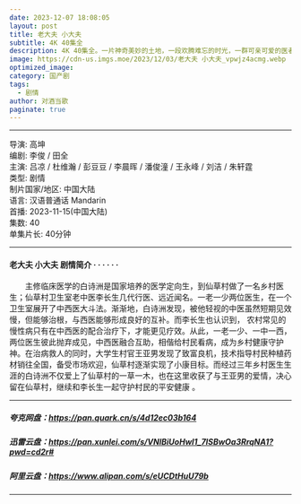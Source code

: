 ```yaml
---
date: 2023-12-07 18:08:05
layout: post
title: 老大夫 小大夫
subtitle: 4K 40集全
description: 4K 40集全。一片神奇美妙的土地，一段欢腾难忘的时光，一群可亲可爱的医者，一程百感交集的成长。该剧以诙谐欢乐的风格，展现中国援外医疗队员演绎医者仁心的非凡历程;也还原一幅异国他乡中国同胞历酸甜苦辣、解生活真经的烟火画卷.....
image: https://cdn-us.imgs.moe/2023/12/03/老大夫 小大夫_vpwjz4acmg.webp
optimized_image: 
category: 国产剧
tags:
  - 剧情
author: 对酒当歌
paginate: true
---
```


---

导演: 高坤  
编剧: 李俊 / 田全  
主演: 吕凉 / 杜维瀚 / 彭豆豆 / 李晨晖 / 潘俊潼 / 王永峰 / 刘洁 / 朱轩霆  
类型: 剧情  
制片国家/地区: 中国大陆  
语言: 汉语普通话 Mandarin  
首播: 2023-11-15(中国大陆)  
集数: 40  
单集片长: 40分钟  

---

#### 老大夫 小大夫 剧情简介 · · · · · ·

　　主修临床医学的白诗洲是国家培养的医学定向生，到仙草村做了一名乡村医生；仙草村卫生室老中医李长生几代行医、远近闻名。一老一少两位医生，在一个卫生室展开了中西医大斗法。渐渐地，白诗洲发现，被他轻视的中医虽然短期见效慢，但能够治根，与西医能够形成良好的互补。而李长生也认识到， 农村常见的慢性病只有在中西医的配合治疗下，才能更见疗效。从此，一老一少、一中一西，两位医生彼此抛弃成见，中西医融合互助，相偕给村民看病，成为乡村健康守护神。在治病救人的同时，大学生村官王亚男发现了致富良机，技术指导村民种植药材销往全国，备受市场欢迎，仙草村逐渐实现了小康目标。而经过三年乡村医生生涯的白诗洲不仅爱上了仙草村的一草一木，也在这里收获了与王亚男的爱情，决心留在仙草村，继续和李长生一起守护村民的平安健康 。

---

##### 夸克网盘：<https://pan.quark.cn/s/4d12ec03b164>

##### 迅雷云盘：<https://pan.xunlei.com/s/VNlBiUoHwI1_7ISBwOa3RrqNA1?pwd=cd2r#>

##### 阿里云盘：<https://www.alipan.com/s/eUCDtHuU79b>

---

